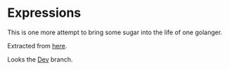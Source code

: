 # Expressions

This is one more attempt to bring some sugar into the life of one golanger.

Extracted from [here](https://github.com/m4gshm/gollections).

Looks the [Dev](tree/dev) branch.